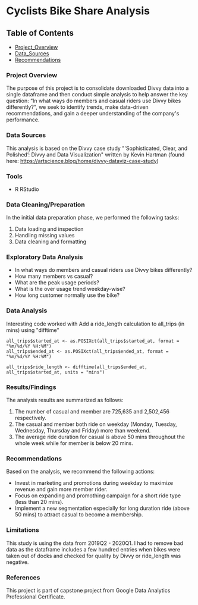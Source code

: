 # Cyclists Bike Share Analysis
## Table of Contents
- [Project_Overview](#project-overview)
- [Data_Sources](#data-sources)
- [Recommendations](#recommendations)
  
### Project Overview

The purpose of this project is to consolidate downloaded Divvy data into a single dataframe and then conduct simple analysis to help answer the key question: “In what ways do members and casual riders use Divvy bikes differently?", we seek to identify trends, make data-driven recommendations, and gain a deeper understanding of the company's performance.

### Data Sources

This analysis is based on the Divvy case study "'Sophisticated, Clear, and Polished’: Divvy and Data Visualization" written by Kevin Hartman (found here: https://artscience.blog/home/divvy-dataviz-case-study)

### Tools
- R RStudio

### Data Cleaning/Preparation
In the initial data preparation phase, we performed the following tasks:
1. Data loading and inspection
2. Handling missing values
3. Data cleaning and formatting

### Exploratory Data Analysis
- In what ways do members and casual riders use Divvy bikes differently?
- How many members vs casual?
- What are the peak usage periods?
- What is the over usage trend weekday-wise?
- How long customer normally use the bike?

### Data Analysis
Interesting code worked with
Add a ride_length calculation to all_trips (in mins) using "difftime"
```{r}
all_trips$started_at <- as.POSIXct(all_trips$started_at, format = "%m/%d/%Y %H:%M")
all_trips$ended_at <- as.POSIXct(all_trips$ended_at, format = "%m/%d/%Y %H:%M")

all_trips$ride_length <- difftime(all_trips$ended_at, all_trips$started_at, units = "mins")
```

### Results/Findings

The analysis results are summarized as follows:
1. The number of casual and member are 725,635 and 2,502,456 respectively.
2. The casual and member both ride on weekday (Monday, Tuesday, Wednesday, Thursday and Friday) more than weekend.
3. The average ride duration for casual is above 50 mins throughout the whole week while for member is below 20 mins.

### Recommendations

Based on the analysis, we recommend the following actions:
- Invest in marketing and promotions during weekday to maximize revenue and gain more member rider.
- Focus on expanding and promothing campaign for a short ride type (less than 20 mins).
- Implement a new segmentation especially for long duration ride (above 50 mins) to attract casual to become a membership.

### Limitations
This study is using the data from 2019Q2 - 2020Q1.
I had to remove bad data as the dataframe includes a few hundred entries when bikes were taken out of docks and checked for quality by Divvy or ride_length was negative.

### References
This project is part of capstone project from Google Data Analytics Professional Certificate.







